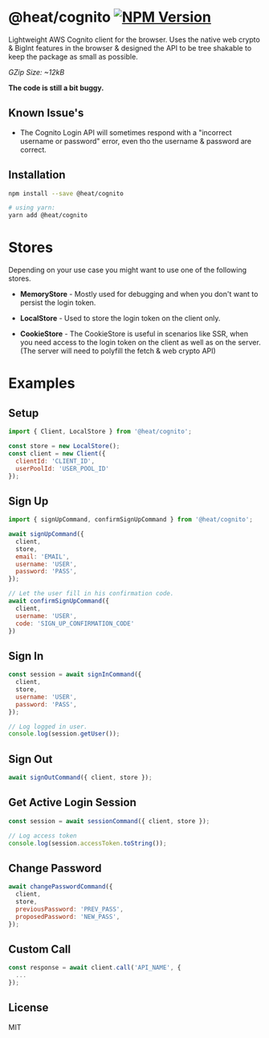 # @heat/cognito [![NPM Version](https://img.shields.io/npm/v/@heat/cognito.svg)](https://www.npmjs.com/package/@heat/cognito)

Lightweight AWS Cognito client for the browser. Uses the native web crypto & BigInt features in the browser & designed the API to be tree shakable to keep the package as small as possible.

_GZip Size: ~12kB_

__The code is still a bit buggy.__

## Known Issue's
- The Cognito Login API will sometimes respond with a "incorrect username or password" error, even tho the username & password are correct.

## Installation

```sh
npm install --save @heat/cognito

# using yarn:
yarn add @heat/cognito
```

# Stores

Depending on your use case you might want to use one of the following stores.

- __MemoryStore__ - Mostly used for debugging and when you don't want to persist the login token.

- __LocalStore__ - Used to store the login token on the client only.

- __CookieStore__ - The CookieStore is useful in scenarios like SSR, when you need access to the login token on the client as well as on the server. (The server will need to polyfill the fetch & web crypto API)

# Examples

## Setup

```js
import { Client, LocalStore } from '@heat/cognito';

const store = new LocalStore();
const client = new Client({
  clientId: 'CLIENT_ID',
  userPoolId: 'USER_POOL_ID'
});
```

## Sign Up

```js
import { signUpCommand, confirmSignUpCommand } from '@heat/cognito';

await signUpCommand({
  client,
  store,
  email: 'EMAIL',
  username: 'USER',
  password: 'PASS',
});

// Let the user fill in his confirmation code.
await confirmSignUpCommand({
  client,
  username: 'USER',
  code: 'SIGN_UP_CONFIRMATION_CODE'
})
```

## Sign In

```js
const session = await signInCommand({
  client,
  store,
  username: 'USER',
  password: 'PASS',
});

// Log logged in user.
console.log(session.getUser());
```

## Sign Out

```js
await signOutCommand({ client, store });
```

## Get Active Login Session

```js
const session = await sessionCommand({ client, store });

// Log access token
console.log(session.accessToken.toString());
```

## Change Password

```js
await changePasswordCommand({
  client,
  store,
  previousPassword: 'PREV_PASS',
  proposedPassword: 'NEW_PASS',
});
```

## Custom Call

```js
const response = await client.call('API_NAME', {
  ...
});
```

## License

MIT
